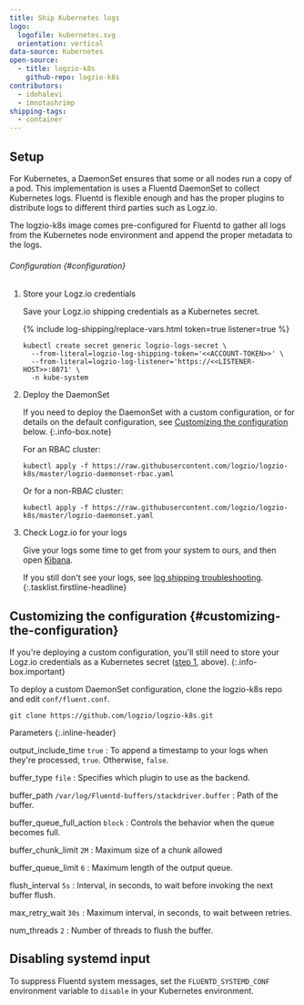 ```yaml
---
title: Ship Kubernetes logs
logo:
  logofile: kubernetes.svg
  orientation: vertical
data-source: Kubernetes
open-source:
  - title: logzio-k8s
    github-repo: logzio-k8s
contributors:
  - idohalevi
  - imnotashrimp
shipping-tags:
  - container
---
```


## Setup

For Kubernetes, a DaemonSet ensures that some or all nodes run a copy of a pod.
This implementation is uses a Fluentd DaemonSet to collect Kubernetes logs.
Fluentd is flexible enough and has the proper plugins to distribute logs to different third parties such as Logz.io.

The logzio-k8s image comes pre-configured for Fluentd to gather all logs from the Kubernetes node environment and append the proper metadata to the logs.

###### Configuration {#configuration}

1.  Store your Logz.io credentials

    Save your Logz.io shipping credentials as a Kubernetes secret.

    {% include log-shipping/replace-vars.html token=true listener=true %}

    ```shell
    kubectl create secret generic logzio-logs-secret \
      --from-literal=logzio-log-shipping-token='<<ACCOUNT-TOKEN>>' \
      --from-literal=logzio-log-listener='https://<<LISTENER-HOST>>:8071' \
      -n kube-system
    ```

2.  Deploy the DaemonSet

    If you need to deploy the DaemonSet with a custom configuration,
    or for details on the default configuration,
    see [Customizing the configuration](#customizing-the-configuration) below.
    {:.info-box.note}

    For an RBAC cluster:

    ```shell
    kubectl apply -f https://raw.githubusercontent.com/logzio/logzio-k8s/master/logzio-daemonset-rbac.yaml
    ```

    Or for a non-RBAC cluster:

    ```shell
    kubectl apply -f https://raw.githubusercontent.com/logzio/logzio-k8s/master/logzio-daemonset.yaml
    ```

3.  Check Logz.io for your logs

    Give your logs some time to get from your system to ours,
    and then open [Kibana](https://app.logz.io/#/dashboard/kibana).

    If you still don't see your logs,
    see [log shipping troubleshooting]({{site.baseurl}}/user-guide/log-shipping/log-shipping-troubleshooting.html).
{:.tasklist.firstline-headline}

## Customizing the configuration {#customizing-the-configuration}

If you're deploying a custom configuration,
you'll still need to store your Logz.io credentials
as a Kubernetes secret ([step 1](#configuration), above).
{:.info-box.important}

To deploy a custom DaemonSet configuration,
clone the logzio-k8s repo
and edit `conf/fluent.conf`.

```shell
git clone https://github.com/logzio/logzio-k8s.git
```

Parameters
{:.inline-header}

output_include_time <span class="default-param">`true`</span>
: To append a timestamp to your logs when they're processed, `true`.
  Otherwise, `false`.

buffer_type <span class="default-param">`file`</span>
:  Specifies which plugin to use as the backend.

buffer_path <span class="default-param">`/var/log/Fluentd-buffers/stackdriver.buffer`</span>
: Path of the buffer.

buffer_queue_full_action <span class="default-param">`block`</span>
: Controls the behavior when the queue becomes full.

buffer_chunk_limit <span class="default-param">`2M`</span>
: Maximum size of a chunk allowed

buffer_queue_limit <span class="default-param">`6`</span>
: Maximum length of the output queue.

flush_interval <span class="default-param">`5s`</span>
: Interval, in seconds, to wait before invoking the next buffer flush.

max_retry_wait <span class="default-param">`30s`</span>
: Maximum interval, in seconds, to wait between retries.

num_threads <span class="default-param">`2`</span>
: Number of threads to flush the buffer.

## Disabling systemd input

To suppress Fluentd system messages, set the `FLUENTD_SYSTEMD_CONF` environment variable to `disable` in your Kubernetes environment.
